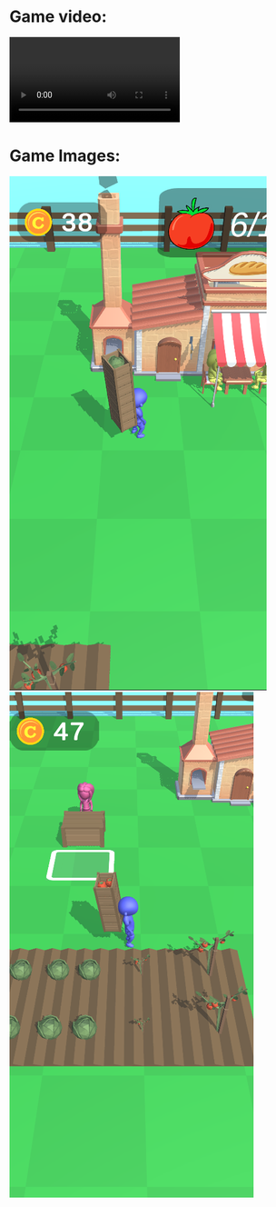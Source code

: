 # Game video:
![Game video](https://github.com/Ahmet-Burak-Gul/Casual-Game/blob/main/%C4%B0n%20Gane%20Video%20and%20Image/%C4%B0simsiz%20video%20%E2%80%90%20Clipchamp%20ile%20yap%C4%B1ld%C4%B1%20(7).mp4)  <br/>

# Game Images:
![Game image](https://github.com/Ahmet-Burak-Gul/Casual-Game/blob/main/%C4%B0n%20Gane%20Video%20and%20Image/Ekran%20g%C3%B6r%C3%BCnt%C3%BCs%C3%BC%202024-03-15%20153823.png) <br/>
![Game image](https://github.com/Ahmet-Burak-Gul/Casual-Game/blob/main/%C4%B0n%20Gane%20Video%20and%20Image/Ekran%20g%C3%B6r%C3%BCnt%C3%BCs%C3%BC%202024-03-15%20153843.png)  <br/>
